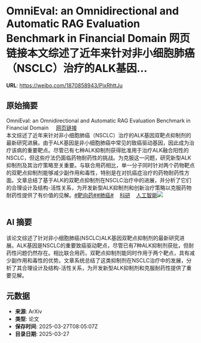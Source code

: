 # OmniEval: an Omnidirectional and Automatic RAG Evaluation Benchmark in Financial Domain 网页链接本文综述了近年来针对非小细胞肺癌（NSCLC）治疗的ALK基因...

**URL**: https://weibo.com/1870858943/PjxRhttJu

## 原始摘要

OmniEval: an Omnidirectional and Automatic RAG Evaluation Benchmark in Financial Domain <a href="https://weibo.cn/sinaurl?u=https%3A%2F%2Fwww.aminer.cn%2Fpub%2F676382b7ae8580e7ff1efa9e%2Fomnieval-an-omnidirectional-and-automatic-rag-evaluation-benchmark-in-financial-domain" data-hide=""><span class="url-icon"><img style="width: 1rem;height: 1rem" src="https://h5.sinaimg.cn/upload/2015/09/25/3/timeline_card_small_web_default.png" referrerpolicy="no-referrer"></span><span class="surl-text">网页链接</span></a><br>本文综述了近年来针对非小细胞肺癌（NSCLC）治疗的ALK基因双靶点抑制剂的最新研究进展。由于ALK基因是非小细胞肺癌中常见的致癌驱动基因，因此成为治疗该病的重要靶点。尽管已有七种ALK抑制剂获得批准用于治疗ALK融合阳性的NSCLC，但这些疗法仍面临药物耐药性的挑战。为克服这一问题，研究新型ALK抑制剂及其治疗策略至关重要。与联合用药相比，单一分子同时针对两个药物靶点的双靶点抑制剂能够减少副作用和毒性，特别是在对抗癌症治疗的药物耐药性方面。文章总结了基于ALK的双靶点抑制剂在NSCLC治疗中的进展，并分析了它们的合理设计及结构-活性关系，为开发新型ALK抑制剂和创新治疗策略以克服药物耐药性提供了有价值的见解。<a href="https://m.weibo.cn/search?containerid=231522type%3D1%26t%3D10%26q%3D%23%E9%9D%B6%E5%90%91%E8%8D%AF%23&amp;isnewpage=1" data-hide=""><span class="surl-text">#靶向药#</span></a><a href="https://m.weibo.cn/search?containerid=231522type%3D1%26t%3D10%26q%3D%23%E8%82%BA%E7%99%8C%23&amp;isnewpage=1" data-hide=""><span class="surl-text">#肺癌#</span></a><a href="https://m.weibo.cn/p/index?extparam=%E7%A7%91%E7%A0%94&amp;containerid=100808a62e87d21630c0abf068bf92641e88be" data-hide=""><span class="url-icon"><img style="width: 1rem;height: 1rem" src="https://n.sinaimg.cn/photo/5213b46e/20180926/timeline_card_small_super_default.png" referrerpolicy="no-referrer"></span><span class="surl-text">科研</span></a><a href="https://m.weibo.cn/p/index?extparam=%E4%BA%BA%E5%B7%A5%E6%99%BA%E8%83%BD&amp;containerid=100808f068f0dad74789bee210163c40a4b50d" data-hide=""><span class="url-icon"><img style="width: 1rem;height: 1rem" src="https://n.sinaimg.cn/photo/5213b46e/20180926/timeline_card_small_super_default.png" referrerpolicy="no-referrer"></span><span class="surl-text">人工智能</span></a><img style="" src="https://tvax2.sinaimg.cn/large/6f830abfly1hzoe2kitmgj21o00z1b29.jpg" referrerpolicy="no-referrer"><br><br>

## AI 摘要

该论文综述了针对非小细胞肺癌(NSCLC)ALK基因双靶点抑制剂的最新研究进展。ALK基因是NSCLC的重要致癌驱动靶点，尽管已有7种ALK抑制剂获批，但耐药性问题仍然存在。相比联合用药，双靶点抑制剂能同时作用于两个靶点，具有减少副作用和毒性的优势。文章系统总结了这类抑制剂在NSCLC治疗中的发展，分析了其合理设计及结构-活性关系，为开发新型ALK抑制剂和克服耐药性提供了重要见解。

## 元数据

- **来源**: ArXiv
- **类型**: 论文
- **保存时间**: 2025-03-27T08:05:07Z
- **目录日期**: 2025-03-27
